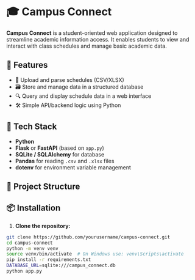 # 🎓 Campus Connect

**Campus Connect** is a student-oriented web application designed to streamline academic information access. It enables students to view and interact with class schedules and manage basic academic data.

## 🚀 Features

- 📅 Upload and parse schedules (CSV/XLSX)
- 🗃️ Store and manage data in a structured database
- 🔍 Query and display schedule data in a web interface
- 🛠️ Simple API/backend logic using Python

## 🧠 Tech Stack

- **Python**
- **Flask** or **FastAPI** (based on `app.py`)
- **SQLite / SQLAlchemy** for database
- **Pandas** for reading `.csv` and `.xlsx` files
- **dotenv** for environment variable management

## 📁 Project Structure


## 📦 Installation

1. **Clone the repository:**
```bash
git clone https://github.com/yourusername/campus-connect.git
cd campus-connect
python -m venv venv
source venv/bin/activate  # On Windows use: venv\Scripts\activate
pip install -r requirements.txt
DATABASE_URL=sqlite:///campus_connect.db
python app.py
